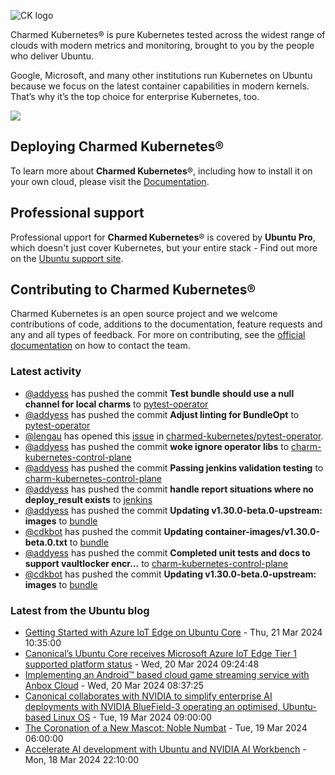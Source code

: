 ![CK logo](https://assets.ubuntu.com/v1/451d4cf4-Charmed+Kubernetes_RGB_onWhite_2022.svg)

Charmed Kubernetes® is pure Kubernetes tested across the widest range of clouds with modern metrics and monitoring, brought to you by the people who deliver Ubuntu.

Google, Microsoft, and many other institutions run Kubernetes on Ubuntu because we focus on the latest container capabilities in modern kernels. That’s why it’s the top choice for enterprise Kubernetes, too.

![](https://assets.ubuntu.com/v1/843c77b6-juju-at-a-glace.svg)

## Deploying Charmed Kubernetes®

To learn more about **Charmed Kubernetes**®, including how to install it on your own cloud, please visit the [Documentation][docs].

## Professional support

Professional upport for **Charmed Kubernetes**® is covered by **Ubuntu Pro**, which doesn't just cover Kubernetes, but your entire stack - Find out more on the [Ubuntu support site](https://ubuntu.com/support).

## Contributing to Charmed Kubernetes®

Charmed Kubernetes is an open source project and we welcome contributions of code, additions to the documentation, feature requests and any and all types of feedback. For more on contributing, see the [official documentation][get-in-touch] on how to contact the team.

<!-- LINKS -->
[docs]: https://ubuntu.com/kubernetes/docs
[get-in-touch]: https://ubuntu.com/kubernetes/docs/get-in-touch

### Latest activity

<!-- activity starts -->
 - [@addyess](https://github.com/addyess) has pushed the commit **Test bundle should use a null channel for  local charms** to [pytest-operator](https://github.com/charmed-kubernetes/pytest-operator)
 - [@addyess](https://github.com/addyess) has pushed the commit **Adjust linting for BundleOpt** to [pytest-operator](https://github.com/charmed-kubernetes/pytest-operator)
 - [@lengau](https://github.com/lengau) has opened this [issue](https://github.com/charmed-kubernetes/pytest-operator/issues/130) in [charmed-kubernetes/pytest-operator](https://api.github.com/repos/charmed-kubernetes/pytest-operator).
 - [@addyess](https://github.com/addyess) has pushed the commit **woke ignore operator libs** to [charm-kubernetes-control-plane](https://github.com/charmed-kubernetes/charm-kubernetes-control-plane)
 - [@addyess](https://github.com/addyess) has pushed the commit **Passing jenkins validation testing** to [charm-kubernetes-control-plane](https://github.com/charmed-kubernetes/charm-kubernetes-control-plane)
 - [@addyess](https://github.com/addyess) has pushed the commit **handle report situations where no deploy_result exists** to [jenkins](https://github.com/charmed-kubernetes/jenkins)
 - [@addyess](https://github.com/addyess) has pushed the commit **Updating v1.30.0-beta.0-upstream: images** to [bundle](https://github.com/charmed-kubernetes/bundle)
 - [@cdkbot](https://github.com/cdkbot) has pushed the commit **Updating container-images/v1.30.0-beta.0.txt** to [bundle](https://github.com/charmed-kubernetes/bundle)
 - [@addyess](https://github.com/addyess) has pushed the commit **Completed unit tests and docs to support vaultlocker encr...** to [charm-kubernetes-control-plane](https://github.com/charmed-kubernetes/charm-kubernetes-control-plane)
 - [@cdkbot](https://github.com/cdkbot) has pushed the commit **Updating v1.30.0-beta.0-upstream: images** to [bundle](https://github.com/charmed-kubernetes/bundle)
<!-- activity ends -->

<!-- roadmap starts -->

<!-- roadmap ends -->

### Latest from the Ubuntu blog

<!-- blog starts -->
* [Getting Started with Azure IoT Edge on Ubuntu Core](https://ubuntu.com//blog/getting-started-with-azure-iot-edge-on-ubuntu-core) - Thu, 21 Mar 2024 10:35:00 
* [Canonical’s Ubuntu Core receives Microsoft Azure IoT Edge Tier 1 supported platform status](https://ubuntu.com//blog/canonicals-ubuntu-core-receives-microsoft-azure-iot-edge-tier-1-supported-platform-status) - Wed, 20 Mar 2024 09:24:48 
* [Implementing an Android&#x2122; based cloud game streaming service with Anbox Cloud](https://ubuntu.com//blog/implementing-an-android-based-cloud-game-streaming-service-with-anbox-cloud) - Wed, 20 Mar 2024 08:37:25 
* [Canonical collaborates with NVIDIA to simplify enterprise AI deployments with NVIDIA BlueField-3 operating an optimised, Ubuntu-based Linux OS](https://ubuntu.com//blog/ubuntu-and-nvidia-bluefield-3) - Tue, 19 Mar 2024 09:00:00 
* [The Coronation of a New Mascot: Noble Numbat](https://ubuntu.com//blog/the-coronation-of-a-new-mascot-noble-numbat) - Tue, 19 Mar 2024 06:00:00 
* [Accelerate AI development with Ubuntu and NVIDIA AI Workbench](https://ubuntu.com//blog/accelerate-ai-development-with-ubuntu-and-nvidia-ai-workbench) - Mon, 18 Mar 2024 22:10:00 
<!-- blog ends -->
